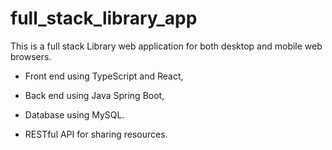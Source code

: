 # full_stack_library_app
This is a full stack Library web application for both desktop and mobile web browsers.

- Front end using TypeScript and React,

- Back end using Java Spring Boot,

- Database using MySQL.

- RESTful API for sharing resources.
